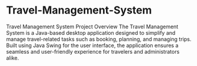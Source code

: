 # Travel-Management-System
Travel Management System
Project Overview
The Travel Management System is a Java-based desktop application designed to simplify and manage travel-related tasks such as booking, planning, and managing trips. Built using Java Swing for the user interface, the application ensures a seamless and user-friendly experience for travelers and administrators alike.

